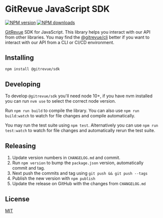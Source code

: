 # GitRevue JavaScript SDK

[![NPM version](https://img.shields.io/npm/v/@gitrevue/sdk.svg)](https://www.npmjs.com/package/@gitrevue/sdk)
[![NPM downloads](https://img.shields.io/npm/dm/@gitrevue/sdk.svg)](https://www.npmjs.com/package/@gitrevue/sdk)

[GitRevue](https://gitrevue.io) SDK for JavaScript. This library helps you interact with our API from other libraries. You may find the [@gitrevue/cli](https://github.com/gitrevue/cli) better if you want to interact with our API from a CLI or CI/CD environment.

## Installing

```sh
npm install @gitrevue/sdk
```

## Developing

To develop `@gitrevue/sdk` you'll need node 10+, if you have nvm installed you can run `nvm use` to select the correct node version.

Run `npm run build` to compile the library. You can also use `npm run build:watch` to watch for file changes and compile automatically.

You may run the test suite using `npm test`. Alternatively you can use `npm run test:watch` to watch for file changes and automatically rerun the test suite.

## Releasing

1. Update version numbers in `CHANGELOG.md` and commit.
1. Run `npm version` to bump the `package.json` version, automatically commit and tag.
1. Next push the commits and tag using `git push && git push --tags`
1. Publish the new version with `npm publish`
1. Update the release on GitHub with the changes from `CHANGELOG.md`

## License

[MIT](https://github.com/gitrevue/sdk-js/blob/master/LICENSE)
